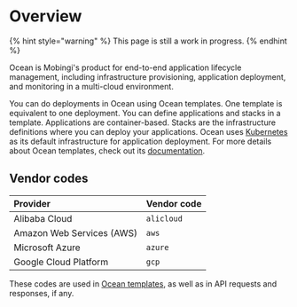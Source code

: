 # Overview

{% hint style="warning" %}
This page is still a work in progress.
{% endhint %}

Ocean is Mobingi's product for end-to-end application lifecycle management, including infrastructure provisioning, application deployment, and monitoring in a multi-cloud environment.

You can do deployments in Ocean using Ocean templates. One template is equivalent to one deployment. You can define applications and stacks in a template. Applications are container-based. Stacks are the infrastructure definitions where you can deploy your applications. Ocean uses [Kubernetes](https://kubernetes.io/) as its default infrastructure for application deployment. For more details about Ocean templates, check out its [documentation](https://docs.mobingi.com/v/ocean-en/template-2018-07-02).

## Vendor codes

| Provider | Vendor code |
| :--- | :--- |
| Alibaba Cloud | `alicloud` |
| Amazon Web Services \(AWS\) | `aws` |
| Microsoft Azure | `azure` |
| Google Cloud Platform | `gcp` |

These codes are used in [Ocean templates](https://docs.mobingi.com/v/ocean-en/reference-2018-07-02), as well as in API requests and responses, if any.

